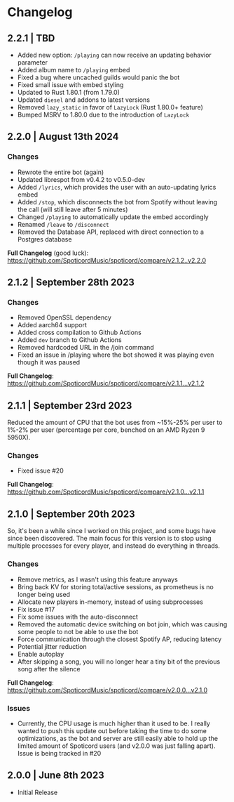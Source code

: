 # Changelog

## 2.2.1 | TBD

- Added new option: `/playing` can now receive an updating behavior parameter
- Added album name to `/playing` embed
- Fixed a bug where uncached guilds would panic the bot
- Fixed small issue with embed styling
- Updated to Rust 1.80.1 (from 1.79.0)
- Updated `diesel` and addons to latest versions
- Removed `lazy_static` in favor of `LazyLock` (Rust 1.80.0+ feature)
- Bumped MSRV to 1.80.0 due to the introduction of `LazyLock`

## 2.2.0 | August 13th 2024

### Changes

- Rewrote the entire bot (again)
- Updated librespot from v0.4.2 to v0.5.0-dev
- Added `/lyrics`, which provides the user with an auto-updating lyrics embed
- Added `/stop`, which disconnects the bot from Spotify without leaving the call (will still leave after 5 minutes)
- Changed `/playing` to automatically update the embed accordingly
- Renamed `/leave` to `/disconnect`
- Removed the Database API, replaced with direct connection to a Postgres database

**Full Changelog** (good luck): https://github.com/SpoticordMusic/spoticord/compare/v2.1.2..v2.2.0

## 2.1.2 | September 28th 2023

### Changes

- Removed OpenSSL dependency
- Added aarch64 support
- Added cross compilation to Github Actions
- Added `dev` branch to Github Actions
- Removed hardcoded URL in the /join command
- Fixed an issue in /playing where the bot showed it was playing even though it was paused

**Full Changelog**: https://github.com/SpoticordMusic/spoticord/compare/v2.1.1...v2.1.2

## 2.1.1 | September 23rd 2023

Reduced the amount of CPU that the bot uses from ~15%-25% per user to 1%-2% per user (percentage per core, benched on an AMD Ryzen 9 5950X).

### Changes

- Fixed issue #20

**Full Changelog**: https://github.com/SpoticordMusic/spoticord/compare/v2.1.0...v2.1.1

## 2.1.0 | September 20th 2023

So, it's been a while since I worked on this project, and some bugs have since been discovered.
The main focus for this version is to stop using multiple processes for every player, and instead do everything in threads.

### Changes

- Remove metrics, as I wasn't using this feature anyways
- Bring back KV for storing total/active sessions, as prometheus is no longer being used
- Allocate new players in-memory, instead of using subprocesses
- Fix issue #17
- Fix some issues with the auto-disconnect
- Removed the automatic device switching on bot join, which was causing some people to not be able to use the bot
- Force communication through the closest Spotify AP, reducing latency
- Potential jitter reduction
- Enable autoplay
- After skipping a song, you will no longer hear a tiny bit of the previous song after the silence

**Full Changelog**: https://github.com/SpoticordMusic/spoticord/compare/v2.0.0...v2.1.0

### Issues

- Currently, the CPU usage is much higher than it used to be. I really wanted to push this update out before taking the time to do some optimizations, as the bot and server are still easily able to hold up the limited amount of Spoticord users (and v2.0.0 was just falling apart). Issue is being tracked in #20

## 2.0.0 | June 8th 2023

- Initial Release
